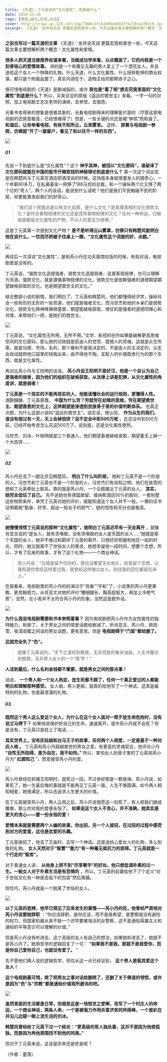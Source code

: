 ```yaml
---
title: 《天道》：丁元英说的“文化属性”，究竟是什么？
date: 2019-11-26
tags: [情感,娱乐,影视,社会]
cover: http://crawl.ws.126.net/img/7860c3fcb3496edd1d7fe219ca3302c0.jpg
excerpt: 《天道》：坐井说天阔 更篇宏观和普世一些，今天这篇文章主要想解析两个概念：文化属性和爱情。**很多人把天道当做商界权谋来看，当做成功学来看，以点概面了，它的内核是一个刻骨铭心的爱情故事。**讲的是一个
---
```

**之前也写过一篇天道的文章** 《天道》：坐井说天阔 更篇宏观和普世一些，今天这篇文章主要想解析两个概念：文化属性和爱情。

**很多人把天道当做商界权谋来看，当做成功学来看，以点概面了，它的内核是一个刻骨铭心的爱情故事。**
讲的是一个有趣又无趣的男人爱上了一个漂亮女人，并且送给这个女人一个特殊的礼物。什么天道，什么文化属性，什么扭转乾坤的商业权谋，都只是个附属品罢了。真实内涵在于，造物主给的那颗赤子之心。

很可惜电视剧的《天道》是删减版的，或许 **我也是“着了相”想去究竟里面的“文化属性”到底是什么？**
所以，买来豆豆的原版《遥远的救世主》来看。一字一句的对照，加上电视剧王志文老师的演绎，去参悟，去猎奇。

光看书本得来的想象是很难具象的，光看电视剧得来的理解是片面的（尽管这部电视剧的还原度极高，已经很难得了）但是，一些关键的点还是被“审核”而和谐了。
**和谐后，让你单看电视，有些不知所云，云里雾里。** 这样， **原著与电视剧一参照，仿佛就“开了一扇窗户，看见了和以往不一样的东西”。**

![](http://crawl.ws.126.net/img/7860c3fcb3496edd1d7fe219ca3302c0.jpg)  

##### 01

先说一下到底什么是“文化属性”？这个 **神乎其神，被冠以“文化密码”，谁破译了文化密码就能在中国的股市开箱取钱的神秘理论到底是什么？**
第一次这个词出现是在韩楚风与丁元英在酒店把酒深谈的时候。这场面本身就很激发人的猎奇心，一个年薪60多万，在私募基金一把挣了188马克的总裁，和一个操纵两个亿又挣了两个亿的“奇人”，两个人的谈话，能说些什么话呢？他们是我们平民触碰不到的阶层，却更能激发起我们的好奇心。

>
> “我们这个民族总是以有文化自居，是什么文化？是真理真相的文化弱势文化？是符合事物规律的文化还是违背事物规律的文化？任何一种命运，归根结底都是文化属性的产物，不以人的意志为转移。”

这是丁元英第一次提到文化产物？ **是不是听得云山雾罩，仿佛只有韩楚风能明白他在说什么，一饮而尽把被子往桌上一蹾，“文化属性这个词提的好，点题。”**

![](http://crawl.ws.126.net/img/51eb1d5f3d1dff0a6581571648fe8c77.jpg)  

再往后一次深谈“文化属性”，是和芮小丹在功夫面馆吃饭的时候，有些对话，电视剧里是没有的。

丁元英说，“强势文化造就强者，弱势文化造就弱者，这是客观规律，也可以理解为天道。强势文化，就是遵循事物规律的文化，弱势文化是依赖强者的道德期望期望破格获取的文化，也是期望救世主的文化。”

结合整部小说的剧情，我们明白了，丁元英和韩楚风，他们都懂得经济学，操纵社会一些有形的无形的一些资源，他们就是强者文化，而冯世杰和他的乡亲们是弱势文化，弱势文化拜神拜佛拜基督，期望能破格获取，倚仗的是强者的道德同理心和共情，来帮他们一把，是她们的救世主。

![](http://crawl.ws.126.net/img/ba2c9b6fc69f271a9a8c486e4aa0544b.jpg)  

丁元英说，“文化属性无所用，无所不用。”文学、影视的创作如果能破解更高思维空间的文化密码，那么她的功效就是启迪人的觉悟、震撼人的灵魂，这就是众生所需，就是功德、市场、名利，那个暴利不是我决定的，不是由人的主决定的，众生会自动就把他口袋里的钱掏出来，由不得他不掏，支配人的价值取舍行为的那个东西，就是文化属性。

再对比芮小丹与王阳明的谈话，
**芮小丹说王阳明不是好汉，他是一个自认为自己是强者的弱者，因为他们的组织在破格获取，从法律上讲是犯罪，从文化属性的角度讲，就是弱者！**

**丁元英是一个现实的不能再现实的人，他能读懂社会的运行规则，更懂得人性。** 酒醉醺醺，丁元英感慨，
**中国为什么穷？穷就穷在幼稚的思维，穷在期望救世主、期望救恩的文化上，这种期望是渗透到民族骨子里的价值判断体系。**
也真正点题，为什么这部小说叫“遥远的救世主”。说实话，很认同， **作为众生的我们，谁没有想过有一天，天上会掉馅饼？说不定会中彩500万呢**
，在还没中到500万前，已经开始考虑怎么花这500万了。说到底，还是文化属性使然。

冯世杰、刘冰、叶晓明就是三个普通人，他们期望着被破格录取，期望着天上掉一个大馅饼......

![](http://crawl.ws.126.net/img/def4f82156860bf72ad24ac847a2d8d5.jpg)  

##### 02

芮小丹在去了一趟北京见韩楚风， **明白了什么叫阶层，**
她和丁元英不是一个阶层的人。冯世杰和丁元英也不是一个阶层的人，冯世杰们有自知之明，他们在故意的想和丁元英牵扯上联系。靠的就是芮小丹，一个企图接近丁元英的女人。
**其实，她完全低估了自己。**
先不说她也有德国居留、维纳斯酒店50%的股份、一套别墅这些物质条件，单凭丁元英对她的评价，就能知道这个女人并不一般，一摞的证书证明着她“勤奋、好学、超出一般女子的胆气”，她的悟性和天分也是极高。

![](http://crawl.ws.126.net/img/e85b813cfcefbd795bd3ad7232199aed.jpg)  

**她慢慢领悟丁元英说的那种“文化属性”，她明白丁元英迟早有一天会离开**
，就像肖亚文说的“是女人，就有贪嗔痴，没有贪嗔痴的女人是天国的女人.....”她就是那个天国的女人，她并不难过和羁绊丁元英的离开，只想好好把握和他在一起的时光，同时，她又脱离不了世俗女人的需求，她想多留他一段时间，想要个念想，所以，才有了后来的故事，才有了这个礼物——一个商业神话。

> 芮小丹说：“古城是留不住你的，我也没奢望天长地久，给我留个念想，让我知道你曾经这样爱过我，我曾经这样做过女人，别往我的回忆都留在床上。”

在我看来，电视剧里的芮小丹的扮演过于“具象”“平和”了，小说里的芮小丹更果敢、更具魅惑力。从肖亚文对她的评价“腰细腿长、胸高屁股大，再加上冷艳气质”，显然，左小青并不太符合芮小丹的形象。当然这是题外话。

![](http://crawl.ws.126.net/img/60b670ae01b92a6cfa36f6e6881677f2.jpg)  

**为什么我说电视剧需要和书本参照着看？**
因为电视剧把芮小丹作为女性属性的独特魅力，削弱了。关于男女之间的情爱话题给删减了。听肖亚文、芮小丹、欧阳雪，夜深闺蜜之间谈的男女话题，更有意思。但是
**电视剧碍于“门面”都给删了。**

**这就完全失了“色”。**

> 就像丁元英说的，“天下之道轮到极致，无非百姓的柴米油盐。人生冷暖论到极致，无非男人女人的一个‘情’字！”

**人活到最后，什么名利金钱都不重要，就是男女之间的那点事！**

话说， **一个男人和一个女人热恋，连生死都不顾了，任何一个真正爱过的人都能明白和理解那种感受。**
女人痴，男人更痴，就真的给他写了一个神话，这真是最特别的礼物，也是最浪漫的礼物。

##### 03

**既然这个男人这么爱这个女人，为什么在这个女人面对一帮歹徒生命危险时，没有说立马停下？**
如果他说保护好自己的生命，速速离开，或许芮小丹就不会死？但是没有，丁元英只是挂上了电话......

**其实世界上，没有灰姑娘和白马王子的故事，任何两个人相爱，一定是基于一种对应人格 。** 丁元英和芮小丹超越普世的男女之爱，有更高的灵魂契合，他评论小丹
**“自性无所挂碍，是为自在，我不如你。”** 所以，害怕女人到骨子里的丁元英视芮小丹为“ **红颜知己** ”，愿意接受芮小丹的爱。

![](http://crawl.ws.126.net/img/1802a99c8fb9e8752cd1b9776525fb80.jpg)  

芮小丹曾经在抓捕王阳明时，就死过一回，不过幸好那是一颗臭弹。芮小丹说，如果死了，她一生最后悔的事就是不能再见丁元英一面，人生不够圆满。如今两人相知相爱，她很满足，所以去追求人生更大的价值。

在丁元英接受芮小丹，两人云雨之后，芮小丹说情愿这一刻死了，有人把我们塑成雕像，那么你对我的爱便永恒了。
**如果说这个女人不贪心，并不准确，她其实是更大的贪心——要一份永恒的爱！**

**爱情本来就是需要两个人编的故事，你出招，另一个人接招，在过招的过程中感受到对方的爱意，这也是恋爱的乐趣。**

丁元英接招了，他去了王庙村，去写一个神话。这是送给心爱女人的礼物，多么别致的礼物。
**女人天然对于“智慧”“能力”有一种毫无抵抗力的崇拜。丁元英就是一个行走的“智库”。**

对于普通女人讲， **从他身上捞不到“尽享奢华”的好处，他只想低调朴素的过一生。一般女人对于朴素生活是有恐惧的**
，所以，丁元英的前妻给他下了个定义“对于世俗文化有一种居高临下的包容”然后离婚。

但恰巧，芮小丹就是一个脱离了世俗的女人。

![](http://crawl.ws.126.net/img/23c8da6408ca98b365ca6bfe31f2f5cd.jpg)  

**以丁元英的思辨，他早已预见了后来发生的事情——芮小丹的死，他曾经严肃地对芮小丹说要她辞职**
：“你应该辞职，是你应该，而不是我希望，是警察就没有避险的权力，但国家机器从来不缺一个迟早要被淘汰的女警察，这不是通俗英雄主义和通俗的平等意识可以理解的价值。”

但是芮小丹没有听进去，这个高级的女人有自己的想法，如果她听进去了，她就不是芮小丹了。她用哲学的逻辑回复了一句：
**“如果我不是我，那就不是我爱你，而是你自己爱你自己，也就没有爱了。** ”

先不管他们俩人说的逻辑哲学，但仅从这一点已经证到， **这个男人是极其爱这个女人！**

**这个电视剧最可惜，除了把男女之事对话给删除了，还删了关于佛道的领悟，或许是因为“色”与“宗教”都是通俗价值观所避讳的吧。**

![](http://crawl.ws.126.net/img/e6bc264461d5614f697562f244472dc9.jpg)  

**虽然里面的生活都是日常，但细思这是一场惊世之爱啊，改写了一个村庄人的命运，一个商业神话，两条人命，一个是被强力作用杀富济贫的林雨峰，一个是趴在井沿儿边窥一眼上流生活的刘冰。**

**韩楚风曾经给丁元英下过一个结论：“更高级的哲人独处着，这并不是因为他想孤独，而是因为再他周围找不到他的同类。”**

但对于丁元英来说，这该是庆幸还是悲哀呢？

（作者：墨落）

